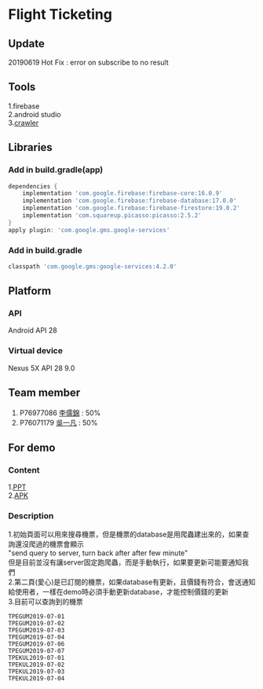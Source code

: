 # Flight Ticketing

## Update

20190619 Hot Fix : error on subscribe to no result  

## Tools

1.firebase  
2.android studio  
3.[crawler](https://github.com/WuIFan/TicketCrawler_With_FireBase)  

## Libraries

### Add in build.gradle(app)

```gradle
dependencies {
    implementation 'com.google.firebase:firebase-core:16.0.9'
    implementation 'com.google.firebase:firebase-database:17.0.0'
    implementation 'com.google.firebase:firebase-firestore:19.0.2'
    implementation 'com.squareup.picasso:picasso:2.5.2'
}
apply plugin: 'com.google.gms.google-services'
```

### Add in build.gradle

```gradle
classpath 'com.google.gms:google-services:4.2.0'
```

## Platform

### API

Android API 28

### Virtual device

Nexus 5X API 28 9.0

## Team member

1. P76977086 [李儒錦](https://github.com/kiam123) : 50%  
2. P76071179 [吳一凡](https://github.com/WuIFan)  : 50%  

## For demo

### Content

1.[PPT](https://docs.google.com/presentation/d/1_7Rxz29IJenLgbTiVHL8YfTBDpoQJY7gbl31a3Db0nc/edit?usp=sharing)  
2.[APK](./Ticketing.apk)  

### Description  

1.初始頁面可以用來搜尋機票，但是機票的database是用爬蟲建出來的，如果查詢還沒爬過的機票會顯示  
"send query to server, turn back after after few minute"  
但是目前並沒有讓server固定跑爬蟲，而是手動執行，如果要更新可能要通知我們  
2.第二頁(愛心)是已訂閱的機票，如果database有更新，且價錢有符合，會送通知給使用者，一樣在demo時必須手動更新database，才能控制價錢的更新  
3.目前可以查詢到的機票  
```
TPEGUM2019-07-01
TPEGUM2019-07-02
TPEGUM2019-07-03
TPEGUM2019-07-04
TPEGUM2019-07-06
TPEGUM2019-07-07
TPEKUL2019-07-01
TPEKUL2019-07-02
TPEKUL2019-07-03
TPEKUL2019-07-04
```
